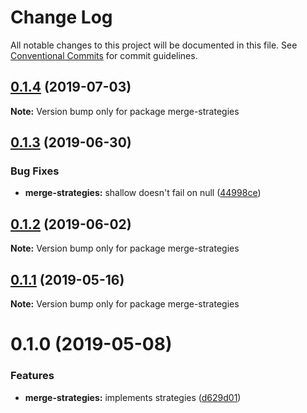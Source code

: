 # Change Log

All notable changes to this project will be documented in this file.
See [Conventional Commits](https://conventionalcommits.org) for commit guidelines.

## [0.1.4](https://github.com/rafamel/utils/compare/merge-strategies@0.1.3...merge-strategies@0.1.4) (2019-07-03)

**Note:** Version bump only for package merge-strategies





## [0.1.3](https://github.com/rafamel/utils/compare/merge-strategies@0.1.2...merge-strategies@0.1.3) (2019-06-30)


### Bug Fixes

* **merge-strategies:** shallow doesn't fail on null ([44998ce](https://github.com/rafamel/utils/commit/44998ce))





## [0.1.2](https://github.com/rafamel/utils/compare/merge-strategies@0.1.1...merge-strategies@0.1.2) (2019-06-02)

**Note:** Version bump only for package merge-strategies





## [0.1.1](https://github.com/rafamel/utils/compare/merge-strategies@0.1.0...merge-strategies@0.1.1) (2019-05-16)

**Note:** Version bump only for package merge-strategies


# 0.1.0 (2019-05-08)


### Features

* **merge-strategies:** implements strategies ([d629d01](https://github.com/rafamel/utils/commit/d629d01))
